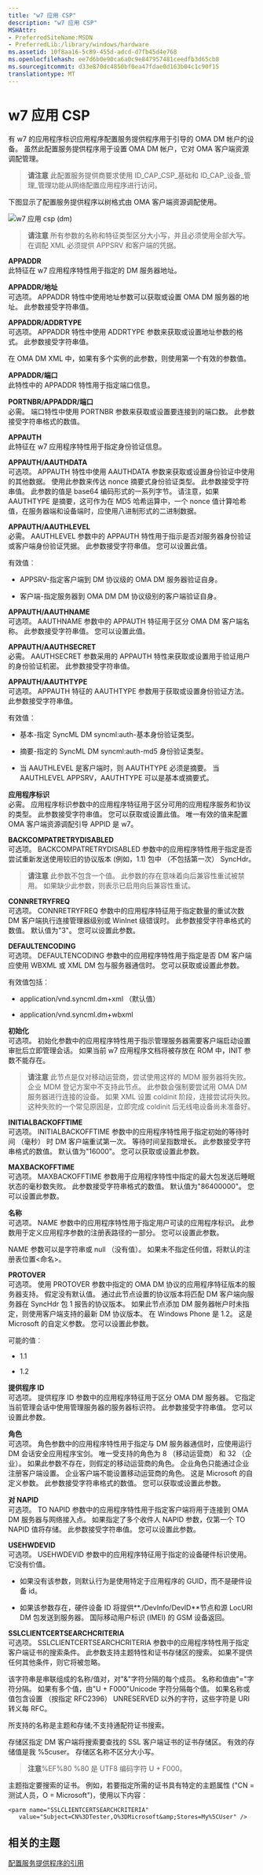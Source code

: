 ```yaml
---
title: "w7 应用 CSP"
description: "w7 应用 CSP"
MSHAttr:
- PreferredSiteName:MSDN
- PreferredLib:/library/windows/hardware
ms.assetid: 10f8aa16-5c89-455d-adcd-d7fb45d4e768
ms.openlocfilehash: ee7d6b0e90ca6a0c9e847957481ceedfb3d65cb8
ms.sourcegitcommit: d33e870dc4850bf0ea47fdae0d163b04c1c90f15
translationtype: MT
---
```

# <a name="w7-application-csp"></a>w7 应用 CSP


有 w7 的应用程序标识应用程序配置服务提供程序用于引导的 OMA DM 帐户的设备。 虽然此配置服务提供程序用于设置 OMA DM 帐户，它对 OMA 客户端资源调配管理。

> **请注意** 此配置服务提供商要求使用 ID\_CAP\_CSP\_基础和 ID\_CAP\_设备\_管理\_管理功能从网络配置应用程序进行访问。

 

下图显示了配置服务提供程序以树格式由 OMA 客户端资源调配使用。

![w7 应用 csp (dm)](images/provisioning-csp-w7-application-dm.png)

> **请注意**  所有参数的名称和特征类型区分大小写，并且必须使用全部大写。
在调配 XML 必须提供 APPSRV 和客户端的凭据。

 

<a href="" id="appaddr"></a>**APPADDR**  
此特征在 w7 应用程序特性用于指定的 DM 服务器地址。

<a href="" id="appaddr-addr"></a>**APPADDR/地址**  
可选项。 APPADDR 特性中使用地址参数可以获取或设置 OMA DM 服务器的地址。 此参数接受字符串值。

<a href="" id="appaddr-addrtype"></a>**APPADDR/ADDRTYPE**  
可选项。 APPADDR 特性中使用 ADDRTYPE 参数来获取或设置地址参数的格式。 此参数接受字符串值。

在 OMA DM XML 中，如果有多个实例的此参数，则使用第一个有效的参数值。

<a href="" id="appaddr-port"></a>**APPADDR/端口**  
此特性中的 APPADDR 特性用于指定端口信息。

<a href="" id="appaddr-port-portnbr"></a>**PORTNBR/APPADDR/端口**  
必需。 端口特性中使用 PORTNBR 参数来获取或设置要连接到的端口数。 此参数接受字符串格式的数值。

<a href="" id="appauth"></a>**APPAUTH**  
此特征在 w7 应用程序特性用于指定身份验证信息。

<a href="" id="appauth-aauthdata"></a>**APPAUTH/AAUTHDATA**  
可选项。 APPAUTH 特性中使用 AAUTHDATA 参数来获取或设置身份验证中使用的其他数据。 使用此参数来传达 nonce 摘要式身份验证类型。 此参数接受字符串值。 此参数的值是 base64 编码形式的一系列字节。 请注意，如果 AAUTHTYPE 是摘要，这可作为在 MD5 哈希运算中，一个 nonce 值计算哈希值，在服务器端和设备端时，应使用八进制形式的二进制数据。

<a href="" id="appauth-aauthlevel"></a>**APPAUTH/AAUTHLEVEL**  
必需。 AAUTHLEVEL 参数中的 APPAUTH 特性用于指示是否对服务器身份验证或客户端身份验证凭据。 此参数接受字符串值。 您可以设置此值。

有效值︰

-   APPSRV-指定客户端到 DM 协议级的 OMA DM 服务器验证自身。

-   客户端-指定服务器到 OMA DM DM 协议级别的客户端验证自身。

<a href="" id="appauth-aauthname"></a>**APPAUTH/AAUTHNAME**  
可选项。 AAUTHNAME 参数中的 APPAUTH 特征用于区分 OMA DM 客户端名称。 此参数接受字符串值。 您可以设置此值。

<a href="" id="appauth-aauthsecret"></a>**APPAUTH/AAUTHSECRET**  
必需。 AAUTHSECRET 参数采用的 APPAUTH 特性来获取或设置用于验证用户的身份验证机密。 此参数接受字符串值。

<a href="" id="appauth-aauthtype"></a>**APPAUTH/AAUTHTYPE**  
可选项。 APPAUTH 特征的 AAUTHTYPE 参数用于获取或设置身份验证方法。 此参数接受字符串值。

有效值︰

-   基本-指定 SyncML DM syncml:auth-基本身份验证类型。

-   摘要-指定的 SyncML DM syncml:auth-md5 身份验证类型。

-   当 AAUTHLEVEL 是客户端时，则 AAUTHTYPE 必须是摘要。 当 AAUTHLEVEL APPSRV，AAUTHTYPE 可以是基本或摘要式。

<a href="" id="appid"></a>**应用程序标识**  
必需。 应用程序标识参数中的应用程序特征用于区分可用的应用程序服务和协议的类型。 此参数接受字符串值。 您可以获取或设置此值。 唯一有效的值来配置 OMA 客户端资源调配引导 APPID 是 w7。

<a href="" id="backcompatretrydisabled"></a>**BACKCOMPATRETRYDISABLED**  
可选项。 BACKCOMPATRETRYDISABLED 参数中的应用程序特性用于指定是否尝试重新发送使用较旧的协议版本 (例如，1.1) 包中 （不包括第一次） SyncHdr。

> **请注意**  此参数不包含一个值。 此参数的存在意味着向后兼容性重试被禁用。 如果缺少此参数，则表示已启用向后兼容性重试。

 

<a href="" id="connretryfreq"></a>**CONNRETRYFREQ**  
可选项。 CONNRETRYFREQ 参数中的应用程序特征用于指定数量的重试次数 DM 客户端执行连接管理器级别或 WinInet 级错误时。 此参数接受字符串格式的数值。 默认值为"3"。 您可以设置此参数。

<a href="" id="defaultencoding"></a>**DEFAULTENCODING**  
可选项。 DEFAULTENCODING 参数中的应用程序特性用于指定是否 DM 客户端应使用 WBXML 或 XML DM 包与服务器通信时。 您可以获取或设置此参数。

有效值包括︰

-   application/vnd.syncml.dm+xml （默认值）

-   application/vnd.syncml.dm+wbxml

<a href="" id="init"></a>**初始化**  
可选项。 初始化参数中的应用程序特性用于指示管理服务器需要客户端启动设置审批后立即管理会话。 如果当前 w7 应用程序文档将被存放在 ROM 中，INIT 参数不能存在。

> **请注意**  此节点是仅对移动运营商，尝试使用这样的 MDM 服务器将失败。 企业 MDM 登记方案中不支持此节点。
此参数会强制要尝试用 OMA DM 服务器进行连接的设备。 如果 XML 设置 coldinit 阶段，连接尝试将失败。 这种失败的一个常见原因是，立即完成 coldinit 后无线电设备尚未准备好。

 

<a href="" id="initialbackofftime"></a>**INITIALBACKOFFTIME**  
可选项。 INITIALBACKOFFTIME 参数中的应用程序特性用于指定初始的等待时间 （毫秒） 时 DM 客户端重试第一次。 等待时间呈指数增长。 此参数接受字符串格式的数值。 默认值为"16000"。 您可以获取或设置此参数。

<a href="" id="maxbackofftime"></a>**MAXBACKOFFTIME**  
可选项。 MAXBACKOFFTIME 参数用于应用程序特性中指定的最大包发送后睡眠状态的毫秒数失败。 此参数接受字符串格式的数值。 默认值为"86400000"。 您可以设置此参数。

<a href="" id="name"></a>**名称**  
可选项。 NAME 参数中的应用程序特性用于指定用户可读的应用程序标识。 此参数用于定义应用程序参数的注册表路径的一部分。 您可以设置此参数。

NAME 参数可以是字符串或 null （没有值）。 如果未不指定任何值，将默认的注册表位置&lt;命名&gt;。

<a href="" id="protover"></a>**PROTOVER**  
可选项。 使用 PROTOVER 参数中指定的 OMA DM 协议的应用程序特征版本的服务器支持。 假定没有默认值。 通过此节点设置的协议版本将匹配 DM 客户端向服务器在 SyncHdr 包 1 报告的协议版本。 如果此节点添加 DM 服务器帐户时未指定，则使用客户端支持的最新 DM 协议版本。 在 Windows Phone 是 1.2。 这是 Microsoft 的自定义参数。 您可以设置此参数。

可能的值︰

-   1.1

-   1.2

<a href="" id="provider-id"></a>**提供程序 ID**  
可选项。 提供程序 ID 参数中的应用程序特征用于区分 OMA DM 服务器。 它指定当前管理会话中使用管理服务器的服务器标识符。 此参数接受字符串值。 您可以设置此参数。

<a href="" id="role"></a>**角色**  
可选项。 角色参数中的应用程序特性用于指定与 DM 服务器通信时，应使用运行 DM 会话安全应用程序宝剑。 唯一受支持的角色为 8 （移动运营商） 和 32 （企业）。 如果此参数不存在，则假定的移动运营商的角色。 企业角色只能通过企业注册客户端设置。 企业客户端不能设置移动运营商的角色。 这是 Microsoft 的自定义参数。 此参数接受字符串格式的数值。 您可以获取或设置此参数。

<a href="" id="to-napid"></a>**对 NAPID**  
可选项。 TO NAPID 参数中的应用程序特性用于指定客户端将用于连接到 OMA DM 服务器与网络接入点。 如果指定了多个收件人 NAPID 参数，仅第一个 TO NAPID 值将存储。 此参数接受字符串值。 您可以设置此参数。

<a href="" id="usehwdevid"></a>**USEHWDEVID**  
可选项。 USEHWDEVID 参数中的应用程序特征用于指定的设备硬件标识使用。 它没有价值。

-   如果没有该参数，则默认行为是使用特定于应用程序的 GUID，而不是硬件设备 id。

-   如果该参数存在，硬件设备 ID 将提供**./DevInfo/DevID**节点和源 LocURI DM 包发送到服务器。 国际移动用户标识 (IMEI) 的 GSM 设备返回。

<a href="" id="sslclientcertsearchcriteria"></a>**SSLCLIENTCERTSEARCHCRITERIA**  
可选项。 SSLCLIENTCERTSEARCHCRITERIA 参数中的应用程序特性用于指定客户端证书的搜索条件。 此参数支持主题特性和证书存储区的搜索。 如果不提供任何其他条件，则它将被忽略。

该字符串是串联组成的名称/值对，对"&"字符分隔的每个成员。 名称和值由"="字符分隔。 如果有多个值，由"U + F000"Unicode 字符分隔每个值。 如果名称或值包含设置 （按指定 RFC2396） UNRESERVED 以外的字符，这些字符是 URI 转义每 RFC。

所支持的名称是主题和存储;不支持通配符证书搜索。

存储区指定 DM 客户端将搜索要查找的 SSL 客户端证书的证书存储区。 有效的存储值是我 %5cuser。 存储区名称不区分大小写。

> **注意**%EF%80 %80 是 UTF8 编码字符 U + F000。

 

主题指定要搜索的证书。 例如，若要指定所需的证书具有特定的主题属性 ("CN = 测试人员，O = Microsoft")，使用以下内容︰

``` syntax
<parm name="SSLCLIENTCERTSEARCHCRITERIA" 
   value="Subject=CN%3DTester,O%3DMicrosoft&amp;Stores=My%5CUser" />
```

## <a name="related-topics"></a>相关的主题


[配置服务提供程序的引用](configuration-service-provider-reference.md)

 

 






